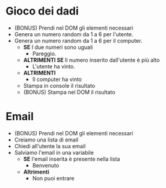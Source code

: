 # Gioco dei dadi

- (BONUS) Prendi nel DOM gli elementi necessari
- Genera un numero random da 1 a 6 per l'utente.
- Genera un numero random da 1 a 6 per il computer.
    - **SE** I due numeri sono uguali
        - Pareggio.
    - **ALTRIMENTI SE** Il numero inserito dall'utente è più alto
        - L'utente ha vinto.
    - **ALTRIMENTI** 
        - Il computer ha vinto 
    - Stampa in console il risultato
    - (BONUS) Stampa nel DOM il risultato


# Email

- (BONUS) Prendi nel DOM gli elementi necessari
- Creiamo una lista di email
- Chiedi all'utente la sua email
- Salviamo l'email in una variabile
    - **SE** l'email inserita è presente nella lista
        - Benvenuto
    - **Altrimenti** 
        - Non puoi entrare


